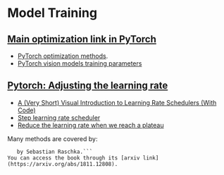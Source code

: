 # Model Training

## [Main optimization link in PyTorch](https://docs.pytorch.org/docs/stable/optim.html)
* [PyTorch optimization methods](https://docs.pytorch.org/docs/stable/optim.html#algorithms).
* [PyTorch vision models training parameters](https://github.com/pytorch/vision/tree/main/references/classification)

## [Pytorch: Adjusting the learning rate](https://docs.pytorch.org/docs/stable/optim.html#how-to-adjust-learning-rate)
* [A (Very Short) Visual Introduction to Learning Rate Schedulers (With Code)](https://medium.com/@theom/a-very-short-visual-introduction-to-learning-rate-schedulers-with-code-189eddffdb00)
* [Step learning rate scheduler](https://docs.pytorch.org/docs/stable/generated/torch.optim.lr_scheduler.StepLR.html)
* [Reduce the learning rate when we reach a plateau](https://docs.pytorch.org/docs/stable/generated/torch.optim.lr_scheduler.ReduceLROnPlateau.html) 

Many methods are covered by:
```Model Evaluation, Model Selection, and Algorithm Selection in Machine Learning
   by Sebastian Raschka.```
You can access the book through its [arxiv link](https://arxiv.org/abs/1811.12808).
